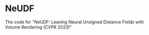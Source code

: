 # NeUDF
The code for "NeUDF: Leaning Neural Unsigned Distance Fields with Volume Rendering (CVPR 2023)"
